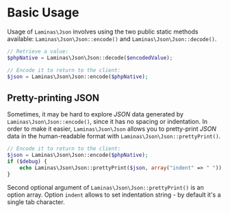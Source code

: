 # Basic Usage

Usage of `Laminas\Json` involves using the two public static methods available:
`Laminas\Json\Json::encode()` and `Laminas\Json\Json::decode()`.

```php
// Retrieve a value:
$phpNative = Laminas\Json\Json::decode($encodedValue);

// Encode it to return to the client:
$json = Laminas\Json\Json::encode($phpNative);
```

## Pretty-printing JSON

Sometimes, it may be hard to explore *JSON* data generated by `Laminas\Json\Json::encode()`, since it
has no spacing or indentation. In order to make it easier, `Laminas\Json\Json` allows you to
pretty-print *JSON* data in the human-readable format with `Laminas\Json\Json::prettyPrint()`.

```php
// Encode it to return to the client:
$json = Laminas\Json\Json::encode($phpNative);
if ($debug) {
    echo Laminas\Json\Json::prettyPrint($json, array("indent" => " "));
}
```

Second optional argument of `Laminas\Json\Json::prettyPrint()` is an option array. Option `indent`
allows to set indentation string - by default it's a single tab character.
